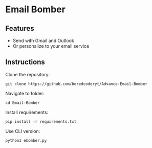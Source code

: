 # Email Bomber



## Features

* Send with Gmail and Outlook
* Or personalize to your email service


## Instructions

Clone the repository:

```
git clone https://github.com/boredcoderyt/Advance-Email-Bomber
```

Navigate to folder:

```
cd Email-Bomber
```

Install requirements:
```
pip install -r requirements.txt
```

Use CLI version:
```
python3 ebomber.py
```
